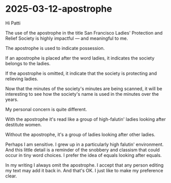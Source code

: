 # 2025-03-12-apostrophe

Hi Patti

The use of the apostrophe in the title San Francisco Ladies' Protection and Relief Society is highly impactful — and meaningful to me.

The apostrophe is used to indicate possession. 

If an apostrophe is placed after the word ladies, it indicates the society belongs to the ladies.

If the apostrophe is omitted, it indicate that the society is protecting and relieving ladies.

Now that the minutes of the society's minutes are being scanned, it will be interesting to see how the society's name is used in the minutes over the years.

My personal concern is quite different.

With the apostrophe it's read like a group of high-falutin' ladies looking after destitute women. 

Without the apostrophe, it's a group of ladies looking after other ladies.

Perhaps I am sensitive. I grew up in a particularly high falutin' environment. And this little detail is a reminder of the snobbery and classism that could occur in tiny word choices. I prefer the idea of equals looking after equals.

In my writing I always omit the apostrophe. I accept that any person editing my text may add it back in. And that's OK. I just like to make my preference clear.


